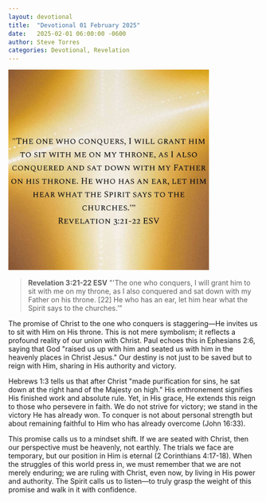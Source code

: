 ```yaml
---
layout: devotional
title:  "Devotional 01 February 2025"
date:   2025-02-01 06:00:00 -0600
author: Steve Torres
categories: Devotional, Revelation
---
```

<img src="https://github.com/ElEsteeb/ElEsteeb.github.io/blob/main/images/devotionals/Rev-3_21-22.jpg?raw=true" alt="Rev 3:21-22" style="max-width: 80%; height: auto;">

>**Revelation 3:21-22 ESV**
>"'The one who conquers, I will grant him to sit with me on my throne, as I also conquered and sat down with my Father on his throne. [22] He who has an ear, let him hear what the Spirit says to the churches.’”

The promise of Christ to the one who conquers is staggering—He invites us to sit with Him on His throne. This is not mere symbolism; it reflects a profound reality of our union with Christ. Paul echoes this in Ephesians 2:6, saying that God "raised us up with him and seated us with him in the heavenly places in Christ Jesus." Our destiny is not just to be saved but to reign with Him, sharing in His authority and victory.

Hebrews 1:3 tells us that after Christ "made purification for sins, he sat down at the right hand of the Majesty on high." His enthronement signifies His finished work and absolute rule. Yet, in His grace, He extends this reign to those who persevere in faith. We do not strive for victory; we stand in the victory He has already won. To conquer is not about personal strength but about remaining faithful to Him who has already overcome (John 16:33).

This promise calls us to a mindset shift. If we are seated with Christ, then our perspective must be heavenly, not earthly. The trials we face are temporary, but our position in Him is eternal (2 Corinthians 4:17-18). When the struggles of this world press in, we must remember that we are not merely enduring; we are ruling with Christ, even now, by living in His power and authority. The Spirit calls us to listen—to truly grasp the weight of this promise and walk in it with confidence.


